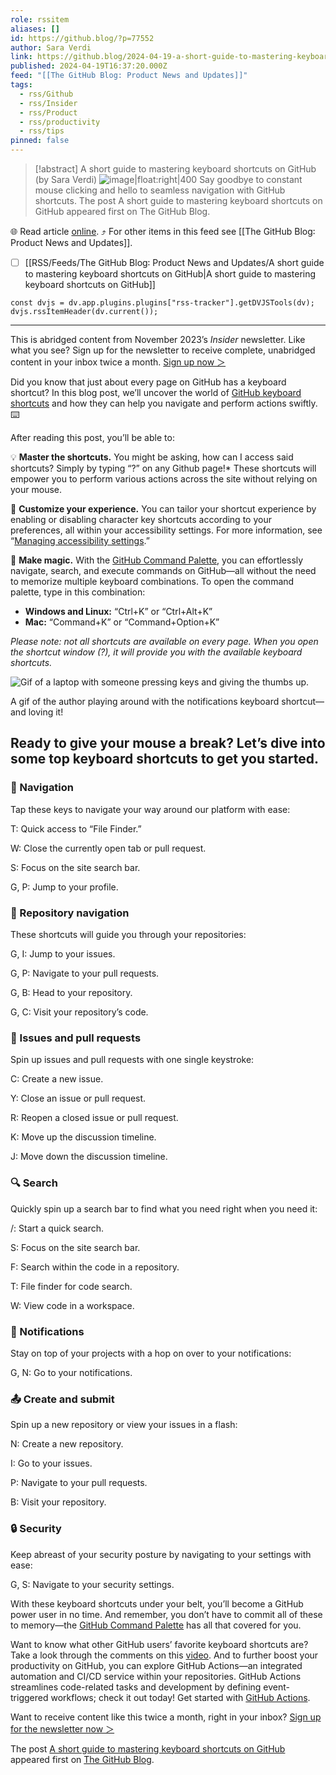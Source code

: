 ```yaml
---
role: rssitem
aliases: []
id: https://github.blog/?p=77552
author: Sara Verdi
link: https://github.blog/2024-04-19-a-short-guide-to-mastering-keyboard-shortcuts-on-github/
published: 2024-04-19T16:37:20.000Z
feed: "[[The GitHub Blog꞉ Product News and Updates]]"
tags:
  - rss/Github
  - rss/Insider
  - rss/Product
  - rss/productivity
  - rss/tips
pinned: false
---
```


> [!abstract] A short guide to mastering keyboard shortcuts on GitHub (by Sara Verdi)
> ![image|float:right|400](https://github.blog/wp-content/uploads/2024/04/ezgif.com-gif-maker.gif?w=600&resize=600%2C338) Say goodbye to constant mouse clicking and hello to seamless navigation with GitHub shortcuts. The post A short guide to mastering keyboard shortcuts on GitHub appeared first on The GitHub Blog.

🌐 Read article [online](https://github.blog/2024-04-19-a-short-guide-to-mastering-keyboard-shortcuts-on-github/). ⤴ For other items in this feed see [[The GitHub Blog꞉ Product News and Updates]].

- [ ] [[RSS/Feeds/The GitHub Blog꞉ Product News and Updates/A short guide to mastering keyboard shortcuts on GitHub|A short guide to mastering keyboard shortcuts on GitHub]]

~~~dataviewjs
const dvjs = dv.app.plugins.plugins["rss-tracker"].getDVJSTools(dv);
dvjs.rssItemHeader(dv.current());
~~~

- - -

This is abridged content from November 2023’s _Insider_ newsletter. Like what you see? Sign up for the newsletter to receive complete, unabridged content in your inbox twice a month. [Sign up now ＞](https://resources.github.com/newsletter/)

Did you know that just about every page on GitHub has a keyboard shortcut? In this blog post, we’ll uncover the world of [GitHub keyboard shortcuts](https://docs.github.com/get-started/using-github/keyboard-shortcuts) and how they can help you navigate and perform actions swiftly. ⌨️

After reading this post, you’ll be able to:

💡 **Master the shortcuts.** You might be asking, how can I access said shortcuts? Simply by typing “?” on any Github page!* These shortcuts will empower you to perform various actions across the site without relying on your mouse.

🔧 **Customize your experience.** You can tailor your shortcut experience by enabling or disabling character key shortcuts according to your preferences, all within your accessibility settings. For more information, see “[Managing accessibility settings](https://docs.github.com/account-and-profile/setting-up-and-managing-your-personal-account-on-github/managing-user-account-settings/managing-accessibility-settings).”

🎩 **Make magic.** With the [GitHub Command Palette](https://docs.github.com/get-started/using-github/github-command-palette), you can effortlessly navigate, search, and execute commands on GitHub—all without the need to memorize multiple keyboard combinations. To open the command palette, type in this combination:

- **Windows and Linux:** “Ctrl+K” or “Ctrl+Alt+K”
- **Mac:** “Command+K” or “Command+Option+K”

_Please note: not all shortcuts are available on every page. When you open the shortcut window (?), it will provide you with the available keyboard shortcuts._

![Gif of a laptop with someone pressing keys and giving the thumbs up.](https://github.blog/wp-content/uploads/2024/04/ezgif.com-gif-maker.gif?w=600&resize=600%2C338)

A gif of the author playing around with the notifications keyboard shortcut—and loving it!

## Ready to give your mouse a break? Let’s dive into some top keyboard shortcuts to get you started.[](#ready-to-give-your-mouse-a-break-lets-dive-into-some-top-keyboard-shortcuts-to-get-you-started)

### 🚀 Navigation[](#%f0%9f%9a%80-navigation)

Tap these keys to navigate your way around our platform with ease:

T: Quick access to “File Finder.”

W: Close the currently open tab or pull request.

S: Focus on the site search bar.

G, P: Jump to your profile.

### 📂 Repository navigation[](#%f0%9f%93%82-repository-navigation)

These shortcuts will guide you through your repositories:

G, I: Jump to your issues.

G, P: Navigate to your pull requests.

G, B: Head to your repository.

G, C: Visit your repository’s code.

### 📝 Issues and pull requests[](#%f0%9f%93%9d-issues-and-pull-requests)

Spin up issues and pull requests with one single keystroke:

C: Create a new issue.

Y: Close an issue or pull request.

R: Reopen a closed issue or pull request.

K: Move up the discussion timeline.

J: Move down the discussion timeline.

### 🔍 Search[](#%f0%9f%94%8d-search)

Quickly spin up a search bar to find what you need right when you need it:

/: Start a quick search.

S: Focus on the site search bar.

F: Search within the code in a repository.

T: File finder for code search.

W: View code in a workspace.

### 📎 Notifications[](#%f0%9f%93%8e-notifications)

Stay on top of your projects with a hop on over to your notifications:

G, N: Go to your notifications.

### 📤 Create and submit[](#%f0%9f%93%a4-create-and-submit)

Spin up a new repository or view your issues in a flash:

N: Create a new repository.

I: Go to your issues.

P: Navigate to your pull requests.

B: Visit your repository.

### 🔒 Security[](#%f0%9f%94%92-security)

Keep abreast of your security posture by navigating to your settings with ease:

G, S: Navigate to your security settings.

With these keyboard shortcuts under your belt, you’ll become a GitHub power user in no time. And remember, you don’t have to commit all of these to memory—the [GitHub Command Palette](https://docs.github.com/get-started/using-github/github-command-palette) has all that covered for you.

Want to know what other GitHub users’ favorite keyboard shortcuts are? Take a look through the comments on this [video](https://www.linkedin.com/posts/github_githubdev-keyboard-shortcut-activity-7108860082779484160-sgap/?utm_source=share&utm_medium=member_desktop). And to further boost your productivity on GitHub, you can explore GitHub Actions—an integrated automation and CI/CD service within your repositories. GitHub Actions streamlines code-related tasks and development by defining event-triggered workflows; check it out today! Get started with [GitHub Actions](https://github.com/features/actions).

Want to receive content like this twice a month, right in your inbox? [Sign up for the newsletter now ＞](https://resources.github.com/newsletter/)

The post [A short guide to mastering keyboard shortcuts on GitHub](https://github.blog/2024-04-19-a-short-guide-to-mastering-keyboard-shortcuts-on-github/) appeared first on [The GitHub Blog](https://github.blog).